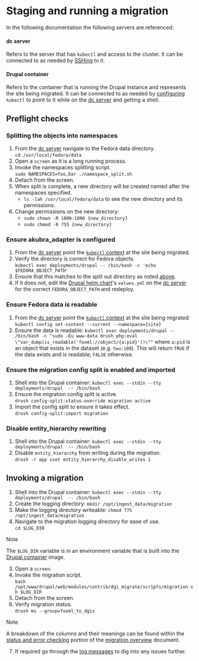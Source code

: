 # Staging and running a migration

In the following documentation the following servers are referenced:

#### dc server
Refers to the server that has `kubectl` and access to the cluster. It can be
connected to as needed by [SSHing][kubernetes-access] to it.

#### Drupal container
Refers to the container that is running the Drupal instance and represents the
site being migrated. It can be connected to as needed by
[configuring][drupal-container-config] `kubectl` to point to it while on the
[dc server][dc-server] and getting a shell.

## Preflight checks

### Splitting the objects into namespaces

1. From the [dc server][dc-server] navigate to the Fedora data directory.<br />
   `cd /usr/local/fedora/data`
2. Open a `screen` as it is a long running process.
3. Invoke the namespaces splitting script.<br />
   `sudo NAMESPACES=foo,bar ./namespace_split.sh`
4. Detach from the screen.
5. When split is complete, a new directory will be created named after the namespaces specified.
    - `ls -lah /usr/local/fedora/data` to see the new directory and its permissions.
6. Change permissions on the new directory:
    - `sudo chown -R 1006:1006 {new_directory}`
    - `sudo chmod -R 755 {new_directory}`

### Ensure akubra_adapter is configured

1. From the [dc server][dc-server] point the
[`kubectl` context][drupal-container-config] at the site being migrated.
2. Verify the directory is correct for Fedora objects.<br />
   `kubectl exec deployments/drupal -- /bin/bash -c 'echo $FEDORA_OBJECT_PATH'`
3. Ensure that this matches to the split out directory as noted [above][split].
4. If it does not, edit the [Drupal helm chart][helm-chart]'s `values.yml` on
   the [dc server][dc-server] for the correct `FEDORA_OBJECT_PATH` and redeploy.

### Ensure Fedora data is readable

1. From the [dc server][dc-server] point the
   [`kubectl` context][drupal-container-config] at the site being migrated:
    `kubectl config set-context --current --namespace={site}`
2. Ensure the data is readable: 
   `kubectl exec deployments/drupal -- /bin/bash -c "sudo -Eu www-data drush php:eval \"var_dump(is_readable('foxml://object/{a:pid}'))\""`
   where `a:pid` is an object that exists in the dataset (e.g. `twu:180`).
   This will return `TRUE` if the data exists and is readable; `FALSE` otherwise.

### Ensure the migration config split is enabled and imported

1. Shell into the Drupal container: `kubectl exec --stdin --tty deployments/drupal  -- /bin/bash`
2. Ensure the migration config split is active.<br />
   `drush config-split:status-override migration active`
3. Import the config split to ensure it takes effect.<br />
   `drush config-split:import migration`

### Disable entity_hierarchy rewriting
1. Shell into the Drupal container: `kubectl exec --stdin --tty deployments/drupal  -- /bin/bash`
2. Disable `entity_hierarchy` from writing during the migration.<br />
   `drush -r app sset entity_hierarchy_disable_writes 1`

## Invoking a migration

1. Shell into the Drupal container: `kubectl exec --stdin --tty deployments/drupal  -- /bin/bash`
2. Create the logging directory: `mkdir /opt/ingest_data/migration`
3. Make the logging directory writeable:
   `chmod 775 /opt/ingest_data/migration`
5. Navigate to the migration logging directory for ease of use.<br />
   `cd $LOG_DIR`
> [!NOTE]
> The `$LOG_DIR` variable is in an environment variable that is built into the
> [Drupal container][log-dir] image.
3. Open a `screen`.
4. Invoke the migration script.<br />
   `bash /opt/www/drupal/web/modules/contrib/dgi_migrate/scripts/migration.sh $LOG_DIR`
5. Detach from the screen.
6. Verify migration status.<br />
   `drush ms --group=foxml_to_dgis`
> [!NOTE]
> A breakdown of the columns and their meanings can be found within the
[status and error checking][status-and-error] portion of the
> [migration overview][migration-overview] document.
7. If required go through the [log messages][logging] to dig into any issues
   further.

[kubernetes-access]: migration_overview.md#kubernetes-access
[drupal-container-config]: migration_overview.md#drupal-container-configuration
[dc-server]: #dc-server
[drupal-server]: #drupal-container
[split]: #splitting-the-objects-into-namespaces
[log-dir]: https://github.com/discoverygarden/bceln-drupal/blob/20226a504bd97853d737d08d39ee3236304a6709/Dockerfile#L57
[status-and-error]: migration_overview.md#status-and-error-checking
[migration-overview]: migration_overview.md
[helm-chart]: devops.md#drupal
[logging]: migration_overview.md#logging
